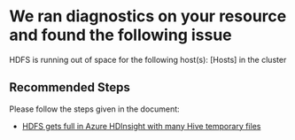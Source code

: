 <properties
    pageTitle="HDInsight Hdfds Disk is running out of space"
    description="HDInsight Insight to check if Hdfs Disk is runnig out of space"
    infoBubbleText="Found error with Hdfs Disk space in cluster. See details on the right"
    service="microsoft.hdinsight"
    resource="clusters"
    authors="Sainath"
    ms.author="v-samaly"
    displayOrder=""
    articleId="HDI_HDFSDiskFull"
    diagnosticScenario="HDInsightHdfsDiskFullInsight"
    selfHelpType="rca"
    supportTopicIds="32636429,32636432"
    resourceTags=""
    productPesIds="15078"
    cloudEnvironments="public, mooncake, blackforest, fairfax"
/>

# We ran diagnostics on your resource and found the following issue

<!--issueDescription-->
HDFS is running out of space for the following host(s): <!--$Hosts-->[Hosts]<!--/$Hosts--> in the cluster
<!--/issueDescription-->
	

## **Recommended Steps**

Please follow the steps given in the document:

* [HDFS gets full in Azure HDInsight with many Hive temporary files](https://blogs.msdn.microsoft.com/bigdatasupport/2016/08/15/hdfs-gets-full-in-azure-hdinsight-with-many-hive-temporary-files/)
